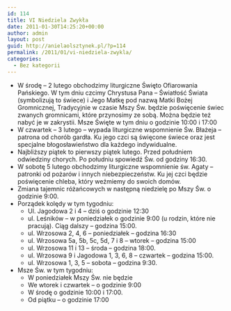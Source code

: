 ```yaml
---
id: 114
title: VI Niedziela Zwykła
date: 2011-01-30T14:25:20+00:00
author: admin
layout: post
guid: http://anielaolsztynek.pl/?p=114
permalink: /2011/01/vi-niedziela-zwykla/
categories:
  - Bez kategorii
---
```

  * W środę &#8211; 2 lutego obchodzimy liturgiczne Święto Ofiarowania Pańskiego. W tym dniu czcimy Chrystusa Pana &#8211; Światłość Świata (symbolizują to świece) i Jego Matkę pod nazwą Matki Bożej Gromnicznej, Tradycyjnie w czasie Mszy Św. będzie poświęcenie świec zwanych gromnicami, które przynosimy ze sobą. Można będzie też nabyć je w zakrystii. Msze Święte w tym dniu o godzinie 10:00 i 17:00
  * W czwartek &#8211; 3 lutego &#8211; wypada liturgiczne wspomnienie Św. Błażeja &#8211; patrona od chorób gardła. Ku jego czci są święcone świece oraz jest specjalne błogosławieństwo dla każdego indywidualne.
  * Najbliższy piątek to pierwszy piątek lutego. Przed południem odwiedziny chorych. Po południu spowiedź Św. od godziny 16:30.
  * W sobotę 5 lutego obchodzimy liturgiczne wspomnienie św. Agaty &#8211; patronki od pożarów i innych niebezpieczeństw. Ku jej czci będzie poświęcenie chleba, który weźmiemy do swoich domów.
  * Zmiana tajemnic różańcowych w następną niedzielę po Mszy Św. o godzinie 9:00.
  * Porządek kolędy w tym tygodniu: 
      * Ul. Jagodowa 2 i 4 &#8211; dziś o godzinie 12:30
      * ul. Leśników &#8211; w poniedziałek o godzinie 9:00 (u rodzin, które nie pracują). Ciąg dalszy &#8211; godzina 15:00.
      * ul. Wrzosowa 2, 4, 6 &#8211; poniedziałek &#8211; godzina 16:30
      * ul. Wrzosowa 5a, 5b, 5c, 5d, 7 i 8 &#8211; wtorek &#8211; godzina 15:00
      * ul. Wrzosowa 11 i 13 &#8211; środa &#8211; godzina 18:00.
      * ul. Wrzosowa 9 i Jagodowa 1, 3, 6, 8 &#8211; czwartek &#8211; godzina 15:00.
      * ul. Wrzosowa 1, 3, 5 &#8211; sobota &#8211; godzina 9:30.
  * Msze Św. w tym tygodniu: 
      * W poniedziałek Mszy Św. nie będzie
      * We wtorek i czwartek &#8211; o godzinie 9:00
      * W środę o godzinie 10:00 i 17:00.
      * Od piątku &#8211; o godzinie 17:00